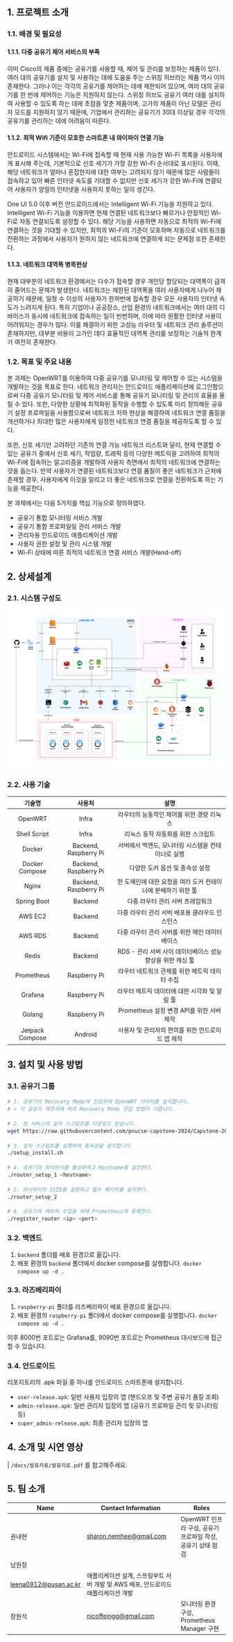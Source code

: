 ## 1. 프로젝트 소개
### 1.1. 배경 및 필요성
#### 1.1.1. 다중 공유기 제어 서비스의 부족
 이미 Cisco의 제품 중에는 공유기를 사용할 때, 제어 및 관리를 보장하는 제품이 있다. 여러 대의 공유기를 설치 및 사용하는 데에 도움을 주는 스위칭 허브라는 제품 역시 이미 존재한다. 그러나 이는 각각의 공유기를 제어하는 데에 제한되어 있으며, 여러 대의 공유기를 한 번에 제어하는 기능은 지원하지 않는다. 스위칭 허브도 공유기 여러 대를 설치하여 사용할 수 있도록 하는 데에 초점을 맞춘 제품이며, 고가의 제품이 아닌 모델은 관리자 모드를 지원하지 않기 때문에, 기업에서 관리하는 공유기가 30대 이상일 경우 각각의 공유기를 관리하는 데에 어려움이 따른다.

#### 1.1.2. 최적 Wifi 기준이 모호한 스마트폰 내 와이파이 연결 기능
안드로이드 시스템에서는 Wi-Fi에 접속할 때 현재 사용 가능한 Wi-Fi 목록을 사용자에게 표시해 주는데, 기본적으로 신호 세기가 가장 강한 Wi-Fi 순서대로 표시된다. 이때, 해당 네트워크가 얼마나 혼잡한지에 대한 여부는 고려되지 않기 때문에 많은 사람들이 접속하고 있어 빠른 인터넷 속도를 기대할 수 없지만 신호 세기가 강한 Wi-Fi에 연결되어 사용자가 양질의 인터넷을 사용하지 못하는 일이 생긴다.

One UI 5.0 이후 버전 안드로이드에서는 Intelligent Wi-Fi 기능을 지원하고 있다. Intelligent Wi-Fi 기능을 이용하면 현재 연결된 네트워크보다 빠르거나 안정적인 Wi-Fi로 자동 연결되도록 설정할 수 있다. 해당 기능을 사용하면 자동으로 최적의 Wi-Fi에 연결하는 것을 기대할 수 있지만, 최적의 Wi-Fi의 기준이 모호하며 자동으로 네트워크를 전환하는 과정에서 사용자가 원하지 않는 네트워크에 연결하게 되는 문제점 또한 존재한다.

#### 1.1.3. 네트워크 대역폭 병목현상
현재 대부분의 네트워크 환경에서는 다수가 접속할 경우 개인당 할당되는 대역폭이 급격히 줄어드는 문제가 발생한다. 네트워크는 제한된 대역폭을 여러 사용자에게 나누어 제공하기 때문에, 일정 수 이상의 사용자가 한꺼번에 접속할 경우 모든 사용자의 인터넷 속도가 느려지게 된다. 특히 기업이나 공공장소, 산업 환경의 네트워크에서는 여러 대의 디바이스가 동시에 네트워크에 접속하는 일이 빈번하며, 이에 따라 원활한 인터넷 사용이 어려워지는 경우가 많다. 이를 해결하기 위한 고성능 라우터 및 네트워크 관리 솔루션이 존재하지만, 대부분 비용이 고가인 데다 효율적인 대역폭 관리를 보장하는 기술적 한계가 여전히 존재한다.

### 1.2. 목표 및 주요 내용
본 과제는 OpenWRT를 이용하여 다중 공유기를 모니터링 및 제어할 수 있는 시스템을 개발하는 것을 목표로 한다. 네트워크 관리자는 안드로이드 애플리케이션에 로그인함으로써 다중 공유기 모니터링 및 제어 서비스를 통해 공유기 모니터링 및 관리의 효율을 올릴 수 있다. 또한, 다양한 상황에 최적화된 동작을 수행할 수 있도록 미리 정의해둔 공유기 설정 프로파일을 사용함으로써 네트워크 저하 현상을 해결하여 네트워크 연결 품질을 개선하거나 최대한 많은 사용자에게 일정한 네트워크 연결 품질을 제공하도록 할 수 있다. 

또한, 신호 세기만 고려하던 기존의 연결 가능 네트워크 리스트와 달리, 현재 연결할 수 있는 공유기 중에서 신호 세기, 작업량, 트래픽 등의 다양한 메트릭을 고려하여 최적의 Wi-Fi에 접속하는 알고리즘을 개발하여 사용자 측면에서 최적의 네트워크에 연결하는 것을 돕는다. 만약 사용자가 연결된 네트워크보다 연결 품질이 좋은 네트워크가 근처에 존재할 경우, 사용자에게 이것을 알리고 더 좋은 네트워크로 연결을 전환하도록 하는 기능을 제공한다.

본 과제에서는 다음 5가지를 핵심 기능으로 정의하였다.
- 공유기 통합 모니터링 서비스 개발
- 공유기 통합 프로파일링 관리 서비스 개발
- 관리자용 안드로이드 애플리케이션 개발
- 사용자 권한 설정 및 관리 시스템 개발 
- Wi-Fi 상태에 따른 최적의 네트워크 연결 서비스 개발(Hand-off)

## 2. 상세설계
### 2.1. 시스템 구성도
![diagram](images/01-grad-project-diagram.png)

### 2.2. 사용 기술
| 기술명  | 사용처  | 설명 |
|:-:|:-:|:-:|
| OpenWRT  | Infra  | 라우터의 능동적인 제어를 위한 경량 리눅스 |
| Shell Script  | Infra  | 리눅스 동작 자동화를 위한 스크립트 |
| Docker  | Backend, Raspberry Pi  | 서버에서 백엔드, 모니터링 시스템을 컨테이너로 실행 |
| Docker Compose | Backend, Raspberry Pi  | 다양한 도커 옵션 및 종속성 설정 |
| Nginx  | Backend, Raspberry Pi  | 한 도메인에 대한 요청을 여러 도커 컨테이너에 분배하기 위한 툴 |
| Spring Boot  | Backend  | 다중 라우터 관리 서버 프레임워크 |
| AWS EC2  | Backend  | 다중 라우터 관리 서버 배포용 클라우드 인스턴스 |
| AWS RDS  | Backend  | 다중 라우터 관리 서버를 위한 메인 데이터베이스 |
| Redis  | Backend  | RDS - 관리 서버 사이 데이터베이스 성능 향상을 위한 캐싱 툴 |
| Prometheus  | Raspberry Pi  | 라우터 네트워크 관제를 위한 메트릭 데이터 수집 |
| Grafana  | Raspberry Pi  | 라우터 메트릭 데이터에 대한 시각화 및 알림 툴 |
| Golang  | Raspberry Pi  | Prometheus 설정 변경 API를 위한 서버 제작 |
| Jetpack Compose  | Android  | 사용자 및 관리자의 편의를 위한 안드로이드 앱 제작 |


## 3. 설치 및 사용 방법
### 3.1. 공유기 그룹
```bash
# 1. 공유기의 Recovery Mode에 진입하여 OpenWRT 이미지를 설치합니다.
# > 각 공유기 제조사에 따라 Recovery Mode 진입 방법이 다릅니다.

# 2. 본 서비스의 설치 스크립트를 다운로드 받습니다.
wget https://raw.githubusercontent.com/pnucse-capstone-2024/Capstone-2024-team-31/refs/heads/main/infra/setup_install -O ./setup_install.sh

# 3. 설치 스크립트를 실행하여 종속성을 설치합니다.
./setup_install.sh

# 4. 공유기의 와이파이를 활성화하고 Hostname을 설정한다.
./router_setup_1 <hostname>

# 5. 와이파이의 SSID를 설정하고 필수 패키지를 설치한다.
./router_setup_2

# 6. 공유기의 메트릭 수집을 위해 Prometheus에 등록한다.
./register_router <ip> <port>
```

### 3.2. 백엔드
1. `backend` 폴더를 배포 환경으로 옮깁니다.
2. 배포 환경의 `backend` 폴더에서 docker compose를 실행합니다.
```docker compose up -d .```

### 3.3. 라즈베리파이
1. `raspberry-pi` 폴더를 라즈베리파이 배포 환경으로 옮깁니다.
2. 배포 환경의 `raspberry-pi` 폴더에서 docker compose를 실행합니다.
```docker compose up -d .```

이후 8000번 포트로는 Grafana를, 9090번 포트로는 Prometheus 대시보드에 접근할 수 있습니다. 

### 3.4. 안드로이드
리포지토리의 .apk 파일 중 하나를 안드로이드 스마트폰에 설치합니다.
- `user-release.apk`: 일반 사용자 입장의 앱 (핸드오프 및 주변 공유기 품질 조회)
- `admin-release.apk`: 일반 관리자 입장의 앱 (공유기 프로파일 관리 및 모니터링 등)
- `super_admin-release.apk`: 최종 관리자 입장의 앱 

## 4. 소개 및 시연 영상
| `/docs/발표자표/발표자료.pdf` 를 참고해주세요.

## 5. 팀 소개
| Name              | Contact Information     | Roles                                                   | 
|-------------------|-------------------------|---------------------------------------------------------|
| 권내현 | sharon.nemhee@gmail.com | OpenWRT 인프라 구성, 공유기 프로파일 작성, 공유기 상태 점검 |
| 남원정 | 
leena0912@pusan.ac.kr   | 애플리케이션 설계, 스프링부트 서버 개발 및 AWS 배포, 안드로이드 애플리케이션 개발 |
| 장원석 | nicoffeingg@gmail.com   | 모니터링 환경 구성, Prometheus Manager 구현 |